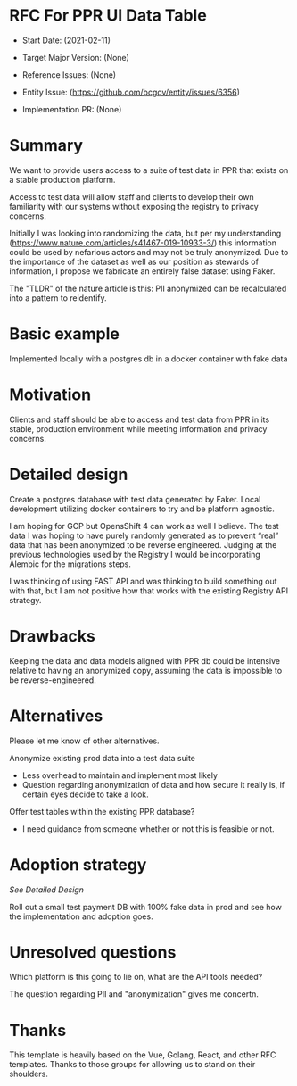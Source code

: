 # RFC For PPR UI Data Table

- Start Date: (2021-02-11)
- Target Major Version: (None)
- Reference Issues: (None)
- Entity Issue: (https://github.com/bcgov/entity/issues/6356)

- Implementation PR: (None)

# Summary

We want to provide users access to a suite of test data in PPR that exists on a stable production platform. 

Access to test data will allow staff and clients to develop their own familiarity with our systems without exposing the registry to privacy concerns. 

Initially I was looking into randomizing the data, but per my understanding (https://www.nature.com/articles/s41467-019-10933-3/) this information could be used by nefarious actors and may not be truly anonymized.  Due to the importance of the dataset as well as our position as stewards of information, I propose we fabricate an entirely false dataset using Faker.  

The "TLDR" of the nature article is this: PII anonymized can be recalculated into a pattern to reidentify. 

# Basic example

Implemented locally with a postgres db in a docker container with  fake data

# Motivation

Clients and staff should be able to access and test data from PPR in its stable, production environment while meeting information and privacy concerns. 

# Detailed design

Create a postgres database with test data generated by Faker. Local development utilizing docker containers to try and be platform agnostic. 

I am hoping for GCP but OpensShift 4 can work as well I believe. 
The test data I was hoping to have purely randomly generated as to prevent “real” data that has been anonymized to be reverse engineered. Judging at the previous technologies used by the Registry I would be incorporating Alembic for the migrations steps. 

I was thinking of using FAST API and was thinking to build something out with that, but I am not positive how that works with the existing Registry API strategy.


# Drawbacks

Keeping the data and data models aligned with PPR db could be intensive relative to having an anonymized copy, assuming the data is impossible to be reverse-engineered.

# Alternatives

Please let me know of other alternatives. 

Anonymize existing prod data into a test data suite
 - Less overhead to maintain and implement most likely
 - Question regarding anonymization of data  and how secure it really is, if certain eyes decide to take a look.

Offer test tables within the existing PPR database?
- I need guidance from someone whether or not this is feasible or not. 


# Adoption strategy

*See Detailed Design*

Roll out a small test payment DB with 100% fake data in prod and see how the implementation and adoption goes. 

# Unresolved questions

Which platform is this going to lie on, what are the API tools needed? 

The question regarding PII and "anonymization" gives me concertn. 

# Thanks

This template is heavily based on the Vue, Golang, React, and other RFC templates. Thanks to those groups for allowing us to stand on their shoulders.
